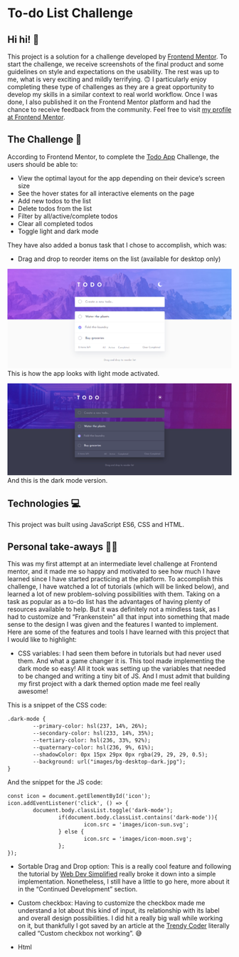 # To-do List Challenge

## Hi hi! 👋

This project is a solution for a challenge developed by [Frontend Mentor](https://www.frontendmentor.io). To start the challenge, we receive screenshots of the final product and some guidelines on style and expectations on the usability. The rest was up to me, what is very exciting and mildly terrifying. 🙃
I particularly enjoy completing these type of challenges as they are a great opportunity to develop my skills in a similar context to real world workflow. Once I was done, I also published it on the Frontend Mentor platform and had the chance to receive feedback from the community. Feel free to visit [my profile at Frontend Mentor]( https://www.frontendmentor.io/profile/ga-bri-ela). 

## The Challenge 🧩

According to Frontend Mentor, to complete the [Todo App]( https://www.frontendmentor.io/challenges/todo-app-Su1_KokOW/hub/todo-app-HcFrFHxYB3) Challenge, the users should be able to:
- View the optimal layout for the app depending on their device’s screen size
- See the hover states for all interactive elements on the page
- Add new todos to the list
- Delete todos from the list
- Filter by all/active/complete todos
- Clear all completed todos 
- Toggle light and dark mode

They have also added a bonus task that I chose to accomplish, which was:

- Drag and drop to reorder items on the list (available for desktop only)


![screenshot of the app in light mode](https://github.com/ga-bri-ela/Todo-List/blob/main/images/todo-lightmode.png?raw=true)
This is how the app looks with light mode activated.

![screenshot of the app in dark mode](https://github.com/ga-bri-ela/Todo-List/blob/main/images/todo-darkmode.png?raw=true)
And this is the dark mode version.

## Technologies 💻

This project was built using JavaScript ES6, CSS and HTML.
 
## Personal take-aways 👩‍💻

This was my first attempt at an intermediate level challenge at Frontend mentor, and it made me so happy and motivated to see how much I have learned since I have started practicing at the platform. 
To accomplish this challenge, I have watched a lot of tutorials (which will be linked below), and learned a lot of new problem-solving possibilities with them. Taking on a task as popular as a to-do list has the advantages of having plenty of resources available to help. But it was definitely not a mindless task, as I had to customize and “Frankenstein” all that input into something that made sense to the design I was given and the features I wanted to implement. 
Here are some of the features and tools I have learned with this project that I would like to highlight:

-	CSS variables: I had seen them before in tutorials but had never used them. And what a game changer it is. This tool made implementing the dark mode so easy! All it took was setting up the variables that needed to be changed and writing a tiny bit of JS. And I must admit that building my first project with a dark themed option made me feel really awesome! 

This is a snippet of the CSS code:
```
.dark-mode {
        --primary-color: hsl(237, 14%, 26%);
        --secondary-color: hsl(233, 14%, 35%);
        --tertiary-color: hsl(236, 33%, 92%);
        --quaternary-color: hsl(236, 9%, 61%);
        --shadowColor: 0px 15px 29px 0px rgba(29, 29, 29, 0.5);
        --background: url("images/bg-desktop-dark.jpg");
}
```

And the snippet for the JS code:
```
const icon = document.getElementById('icon');
icon.addEventListener('click', () => {
        document.body.classList.toggle('dark-mode');
                if(document.body.classList.contains('dark-mode')){
                        icon.src = 'images/icon-sun.svg';
                } else {
                        icon.src = 'images/icon-moon.svg';
                };    
});
```

-	Sortable Drag and Drop option: This is a really cool feature and following the tutorial by [Web Dev Simplified](https://www.youtube.com/c/WebDevSimplified) really broke it down into a simple implementation. Nonetheless, I still have a little to go here, more about it in the “Continued Development” section.

-	Custom checkbox: Having to customize the checkbox made me understand a lot about this kind of input, its relationship with its label and overall design possibilities. I did hit a really big wall while working on it, but thankfully I got saved by an article at the [Trendy Coder]( https://thetrendycoder.com/) literally called “Custom checkbox not working”. 😅

-	Html <template> tags: I have leaned to use <template> by following another [Web Dev Simplified](https://www.youtube.com/c/WebDevSimplified) tutorial. The code snippet below shows how I have used it to create the “blueprint” for the to-dos elements.

 ```
        <template id="task-template">
            <div class="submitted-task incomplete-task draggable" draggable="true">
               <button class="icon-cross">
                    <img src="images/icon-cross.svg" 
                         aria-label="Delete task" />
               </button>
               <input type="checkbox">
               <label>
                   <span class="custom-checkbox">
                       <span class="check">
                       </span>
                   </span>
               </label>
           </div>
       </template>
```
 
## Continued Development 🛠
 
As previously mentioned, the sortable drag and drop feature still needs some work. While figuring out how to work it for the desktop version was quite straightforward with “dragstart” and “dragend”, once it came to the mobile option, I simply could not get the “touchmove” and “touchend” to function. I have tried following [this tutorial]( https://medium.com/@deepakkadarivel/drag-and-drop-dnd-for-mobile-browsers-fc9bcd1ad3c5) and a couple of other similar ones. But all the ones I could find required the position of the element to be set as “absolute”. And I could not make that work with how I was creating and appending the new to-dos. 
 
I hope that I will find a solution as my knowledge grows or I once I get some feedback on my code. Once I do, I will be updating my files to include the drag and drop feature into the mobile as well. 

 
## Resources and Links 📌
 
-	Video Tutorial [How to Code A Better To-Do List – Tutorial Part 1 HTML/CSS (by Kevin Powell)]( https://www.youtube.com/watch?v=IhmSidOJSeE&t=0s) 
-	Video Tutorial [How to Code A Better To-Do List – Tutorial Part 2 JS (by Web Dev Simplified)]( https://www.youtube.com/watch?v=W7FaYfuwu70&t=2062s) 
-	Article [Custom Checkbox Not Working by The Trendy Coder](https://thetrendycoder.com/custom-checkbox-not-working/)
-	Video Tutorial [How To Build Sortable Drag & Drop With Vanilla Javascript
 by Web Dev Simplified](https://www.youtube.com/watch?v=jfYWwQrtzzY&t=671s)




